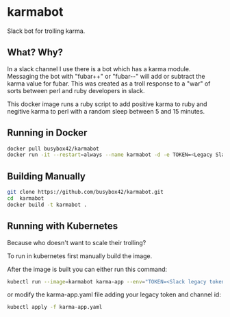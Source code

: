 # karmabot
Slack bot for trolling karma. 

## What? Why?
In a slack channel I use there is a bot which has a karma module.  Messaging the bot with "fubar++" or "fubar--" will add or subtract the karma value for fubar. This was created as a troll response to a "war" of sorts between perl and ruby developers in slack.

This docker image runs a ruby script to add positive karma to ruby and negitive karma to perl with a random sleep between 5 and 15 minutes.

## Running in Docker
```bash
docker pull busybox42/karmabot
docker run -it --restart=always --name karmabot -d -e TOKEN=<Legacy Slack Token> -e CHANNEL=<channel id> busybox42/karmabot
```

## Building Manually
```bash
git clone https://github.com/busybox42/karmabot.git 
cd  karmabot
docker build -t karmabot .
```  
  
## Running with Kubernetes
Because who doesn't want to scale their trolling?

To run in kubernetes first manually build the image.

After the image is built you can either run this command:

```bash
kubectl run --image=karmabot karma-app --env="TOKEN=<Slack legacy token>" --env="CHANNEL=<channel id>" --image-pull-policy=Never --replicas=2
```

or modify the karma-app.yaml file adding your legacy token and channel id:

```bash
kubectl apply -f karma-app.yaml
```
